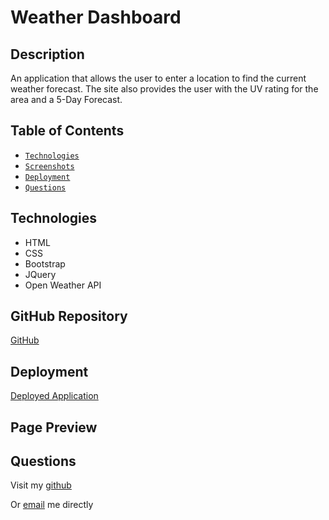 # Weather Dashboard

## Description
An application that allows the user to enter a location to find the current weather forecast. The site also provides the user with the UV rating for the area and a 5-Day Forecast. 

## Table of Contents

* [`Technologies`](#technologies)
* [`Screenshots`](#screenshots)
* [`Deployment`](#deployment)
* [`Questions`](#questions)

## Technologies
* HTML
* CSS
* Bootstrap
* JQuery
* Open Weather API

## GitHub Repository

[GitHub](https://github.com/sidoniag/weather_dashboard)

## Deployment

[Deployed Application](https://sidoniag.github.io/weather_dashboard/)

## Page Preview

## Questions
Visit my [github](https://github.com/sidoniag)

Or [email](seekersig@gmail.com) me directly